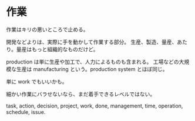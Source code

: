 # 作業

作業はキリの悪いところで止める。

開発などよりは、実際に手を動かして作業する部分。
生産、製造、量産、あたり。量産はもっと組織的なものだけど。

production は単に生産や加工で、人力によるものも含まれる。
工場などの大規模な生産は manufacturing という。production system とほぼ同じ。

単に work でもいいかも。

細かい作業にバラせないなら、まだ着手できるレベルではない。

task, action, decision, project, work, done, management, time, operation, schedule, issue.

